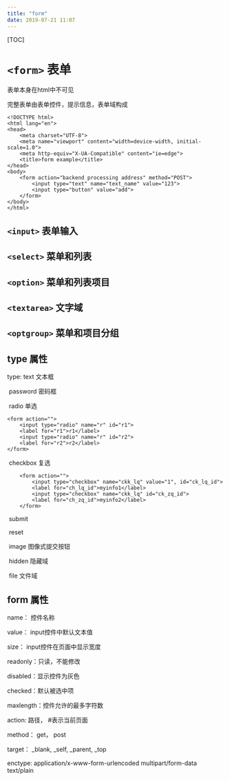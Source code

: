 ```yaml
---
title: "form"
date: 2019-07-21 11:07
---
```

[TOC]



# `<form>` 表单

表单本身在html中不可见

完整表单由表单控件，提示信息，表单域构成

```
<!DOCTYPE html>
<html lang="en">
<head>
    <meta charset="UTF-8">
    <meta name="viewport" content="width=device-width, initial-scale=1.0">
    <meta http-equiv="X-UA-Compatible" content="ie=edge">
    <title>form example</title>
</head>
<body>
    <form action="backend processing address" method="POST">
        <input type="text" name="text_name" value="123">
        <input type="button" value="add">
    </form>
</body>
</html>
```



## `<input>` 表单输入



## `<select>` 菜单和列表



## `<option>` 菜单和列表项目



## `<textarea>` 文字域 



## `<optgroup>` 菜单和项目分组





## type 属性

type: text 文本框

​	password 密码框

​	radio 单选

```
<form action="">
    <input type="radio" name="r" id="r1">
    <label for="r1">r1</label>
    <input type="radio" name="r" id="r2">
    <label for="r2">r2</label>
</form>
```

​	checkbox 复选 

```
    <form action="">
        <input type="checkbox" name="ckk_lq" value="1", id="ck_lq_id">
        <label for="ch_lq_id">myinfo1</label>
        <input type="checkbox" name="ckk_lq" id="ck_zq_id">
        <label for="ch_zq_id">myinfo2</label>
    </form>
```



​	submit

​	reset

​	image 图像式提交按钮

​	hidden 隐藏域

​	file 文件域





## form 属性

name： 控件名称

value： input控件中默认文本值

size： input控件在页面中显示宽度

readonly：只读，不能修改

disabled：显示控件为灰色

checked：默认被选中项

maxlength：控件允许的最多字符数



action:  路径， #表示当前页面

method： get， post

target： _blank, _self, _parent, _top

enctype: 	application/x-www-form-urlencoded multipart/form-data text/plain





